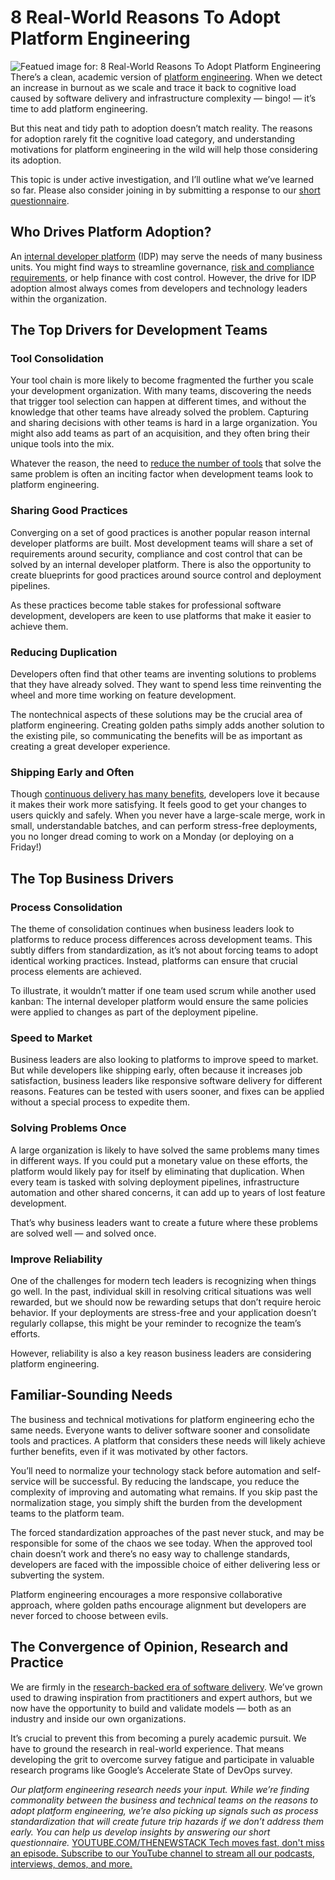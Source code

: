# 8 Real-World Reasons To Adopt Platform Engineering
![Featued image for: 8 Real-World Reasons To Adopt Platform Engineering](https://cdn.thenewstack.io/media/2024/07/80691f50-overlook-1024x626.jpg)
There’s a clean, academic version of [platform engineering](https://thenewstack.io/platform-engineering/). When we detect an increase in burnout as we scale and trace it back to cognitive load caused by software delivery and infrastructure complexity — bingo! — it’s time to add platform engineering.

But this neat and tidy path to adoption doesn’t match reality. The reasons for adoption rarely fit the cognitive load category, and understanding motivations for platform engineering in the wild will help those considering its adoption.

This topic is under active investigation, and I’ll outline what we’ve learned so far. Please also consider joining in by submitting a response to our [short questionnaire](https://docs.google.com/forms/d/e/1FAIpQLSfm0fRGfxsz8YcC8ZsEWL57y0zg9Av7zrhY_2wCwzKTn0Y88w/viewform).

## Who Drives Platform Adoption?
An [internal developer platform](https://thenewstack.io/7-core-elements-of-an-internal-developer-platform/) (IDP) may serve the needs of many business units. You might find ways to streamline governance, [risk and compliance requirements](https://thenewstack.io/devsecops-can-address-the-challenges-of-governance-risk-compliance-grc/), or help finance with cost control. However, the drive for IDP adoption almost always comes from developers and technology leaders within the organization.

## The Top Drivers for Development Teams
### Tool Consolidation
Your tool chain is more likely to become fragmented the further you scale your development organization. With many teams, discovering the needs that trigger tool selection can happen at different times, and without the knowledge that other teams have already solved the problem. Capturing and sharing decisions with other teams is hard in a large organization. You might also add teams as part of an acquisition, and they often bring their unique tools into the mix.

Whatever the reason, the need to [reduce the number of tools](https://thenewstack.io/how-to-tackle-tool-sprawl-before-it-becomes-tool-hell/) that solve the same problem is often an inciting factor when development teams look to platform engineering.

### Sharing Good Practices
Converging on a set of good practices is another popular reason internal developer platforms are built. Most development teams will share a set of requirements around security, compliance and cost control that can be solved by an internal developer platform. There is also the opportunity to create blueprints for good practices around source control and deployment pipelines.

As these practices become table stakes for professional software development, developers are keen to use platforms that make it easier to achieve them.

### Reducing Duplication
Developers often find that other teams are inventing solutions to problems that they have already solved. They want to spend less time reinventing the wheel and more time working on feature development.

The nontechnical aspects of these solutions may be the crucial area of platform engineering. Creating golden paths simply adds another solution to the existing pile, so communicating the benefits will be as important as creating a great developer experience.

### Shipping Early and Often
Though [continuous delivery has many benefits](https://octopus.com/whitepapers/the-importance-of-continuous-delivery), developers love it because it makes their work more satisfying. It feels good to get your changes to users quickly and safely. When you never have a large-scale merge, work in small, understandable batches, and can perform stress-free deployments, you no longer dread coming to work on a Monday (or deploying on a Friday!)

## The Top Business Drivers
### Process Consolidation
The theme of consolidation continues when business leaders look to platforms to reduce process differences across development teams. This subtly differs from standardization, as it’s not about forcing teams to adopt identical working practices. Instead, platforms can ensure that crucial process elements are achieved.

To illustrate, it wouldn’t matter if one team used scrum while another used kanban: The internal developer platform would ensure the same policies were applied to changes as part of the deployment pipeline.

### Speed to Market
Business leaders are also looking to platforms to improve speed to market. But while developers like shipping early, often because it increases job satisfaction, business leaders like responsive software delivery for different reasons. Features can be tested with users sooner, and fixes can be applied without a special process to expedite them.

### Solving Problems Once
A large organization is likely to have solved the same problems many times in different ways. If you could put a monetary value on these efforts, the platform would likely pay for itself by eliminating that duplication. When every team is tasked with solving deployment pipelines, infrastructure automation and other shared concerns, it can add up to years of lost feature development.

That’s why business leaders want to create a future where these problems are solved well — and solved once.

### Improve Reliability
One of the challenges for modern tech leaders is recognizing when things go well. In the past, individual skill in resolving critical situations was well rewarded, but we should now be rewarding setups that don’t require heroic behavior. If your deployments are stress-free and your application doesn’t regularly collapse, this might be your reminder to recognize the team’s efforts.

However, reliability is also a key reason business leaders are considering platform engineering.

## Familiar-Sounding Needs
The business and technical motivations for platform engineering echo the same needs. Everyone wants to deliver software sooner and consolidate tools and practices. A platform that considers these needs will likely achieve further benefits, even if it was motivated by other factors.

You’ll need to normalize your technology stack before automation and self-service will be successful. By reducing the landscape, you reduce the complexity of improving and automating what remains. If you skip past the normalization stage, you simply shift the burden from the development teams to the platform team.

The forced standardization approaches of the past never stuck, and may be responsible for some of the chaos we see today. When the approved tool chain doesn’t work and there’s no easy way to challenge standards, developers are faced with the impossible choice of either delivering less or subverting the system.

Platform engineering encourages a more responsive collaborative approach, where golden paths encourage alignment but developers are never forced to choose between evils.

## The Convergence of Opinion, Research and Practice
We are firmly in the [research-backed era of software delivery](https://octopus.com/devops/history/research-backed-software-delivery/). We’ve grown used to drawing inspiration from practitioners and expert authors, but we now have the opportunity to build and validate models — both as an industry and inside our own organizations.

It’s crucial to prevent this from becoming a purely academic pursuit. We have to ground the research in real-world experience. That means developing the grit to overcome survey fatigue and participate in valuable research programs like Google’s Accelerate State of DevOps survey.

*Our platform engineering research needs your input. While we’re finding commonality between the business and technical teams on the reasons to adopt platform engineering, we’re also picking up signals such as process standardization that will create future trip hazards if we don’t address them early.*
*You can help us develop insights by answering our short questionnaire.*
[
YOUTUBE.COM/THENEWSTACK
Tech moves fast, don't miss an episode. Subscribe to our YouTube
channel to stream all our podcasts, interviews, demos, and more.
](https://youtube.com/thenewstack?sub_confirmation=1)